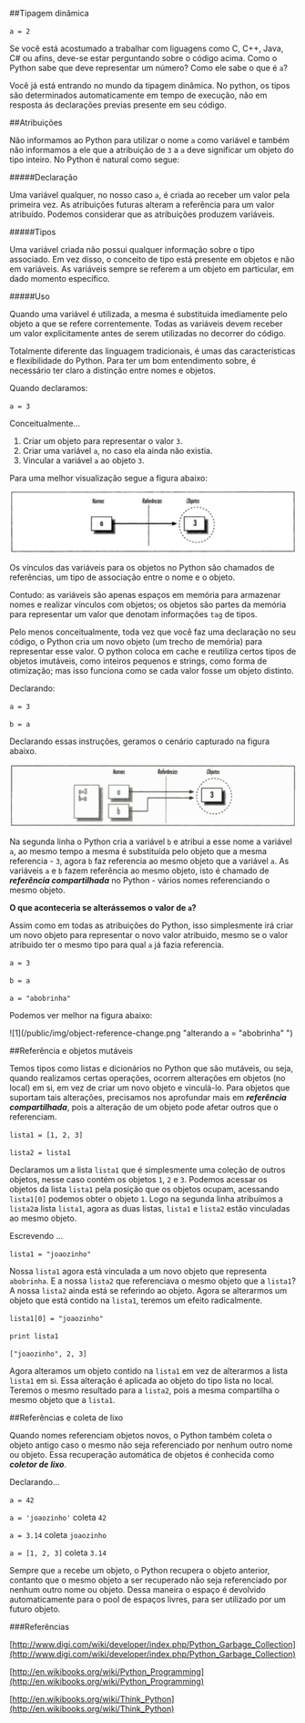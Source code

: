 ##Tipagem dinâmica

`a = 2`

Se você está acostumado a trabalhar com liguagens como C, C++, Java, C# ou afins, deve-se estar perguntando sobre o código acima. Como o Python sabe que deve representar um número? Como ele sabe o que é `a`?

Você já está entrando no mundo da tipagem dinâmica. No python, os tipos são determinados automaticamente em tempo de execução, não em resposta ás declarações previas presente em seu código.

##Atribuições

Não informamos ao Python para utilizar o nome `a` como variável e também não informamos a ele que a atribuição de `3` a `a` deve significar um objeto do tipo inteiro. No Python é natural como segue:

#####Declaração 

Uma variável qualquer, no nosso caso `a`, é criada ao receber um valor pela primeira vez. As atribuições futuras alteram a referência para um valor atribuído. Podemos considerar que as atribuições produzem variáveis.

#####Tipos

Uma variável criada não possui qualquer informação sobre o tipo associado. Em vez disso, o conceito de tipo está presente em objetos e não em variáveis. As variáveis sempre se referem a um objeto em particular, em dado momento específico.

#####Uso

Quando uma variável é utilizada, a mesma é substituida imediamente pelo objeto a que se refere correntemente. Todas as variáveis devem receber um valor explicitamente antes de serem utilizadas no decorrer do código.

Totalmente diferente das linguagem tradicionais, é umas das características e flexibilidade do Python. Para ter um bom entendimento sobre, é necessário ter claro a distinção entre nomes e objetos.

Quando declaramos:

`a = 3`

Conceitualmente…

1. Criar um objeto para representar o valor `3`.
2. Criar uma variável `a`, no caso ela ainda não existia.
3. Vincular a variável `a` ao objeto `3`.

Para uma melhor visualização segue a figura abaixo:

![1](/public/img/object-reference.png "Nomes e Objetos")

Os vínculos das variáveis para os objetos no Python são chamados de referências, um tipo de associação entre o nome e o objeto. 

Contudo: as variáveis são apenas espaços em memória para armazenar nomes e realizar vínculos com objetos; os objetos são partes da memória para representar um valor que denotam informações `tag` de tipos.

Pelo menos conceitualmente, toda vez que você faz uma declaração no seu código, o Python cria um novo objeto (um trecho de memória) para representar esse valor. O python coloca em cache e reutiliza certos tipos de objetos imutáveis, como inteiros pequenos e strings, como forma de otimização; mas isso funciona como se cada valor fosse um objeto distinto.

Declarando:

`a = 3`

`b = a`

Declarando essas instruções, geramos o cenário capturado na figura abaixo.

![1](/public/img/object-same-reference.png "Nomes e objetos, b = a")

Na segunda linha o Python cria a variável `b` e atribui a esse nome a variável `a`, ao mesmo tempo a mesma é substituída pelo objeto que a mesma referencia - `3`, agora `b` faz referencia ao mesmo objeto que a variável `a`. As variáveis `a` e `b` fazem referência ao mesmo objeto, isto é chamado de ***referência compartilhada*** no Python - vários nomes referenciando o mesmo objeto.

**O que aconteceria se alterássemos o valor de `a`?**

Assim como em todas as atribuições do Python, isso simplesmente irá criar um novo objeto para representar o novo valor atribuido, mesmo se o valor atribuido ter o mesmo tipo para qual `a` já fazia referencia.

`a = 3`

`b = a`

`a = "abobrinha"`

Podemos ver melhor na figura abaixo:

![1](/public/img/object-reference-change.png "alterando a = "abobrinha" ")

##Referência e objetos mutáveis

Temos tipos como listas e dicionários no Python que são mutáveis, ou seja, quando realizamos certas operações, ocorrem alterações em objetos (no local) em si, em vez de criar um novo objeto e vinculá-lo. Para objetos que suportam tais alterações, precisamos nos aprofundar mais em ***referência compartilhada***, pois a alteração de um objeto pode afetar outros que o referenciam. 


`lista1 = [1, 2, 3]`

`lista2 = lista1`


Declaramos um a lista `lista1` que é simplesmente uma coleção de outros objetos, nesse caso contém os objetos `1`, `2` e `3`. Podemos acessar os objetos da lista `lista1` pela posição que os objetos ocupam, acessando `lista1[0]` podemos obter o objeto `1`. Logo na segunda linha atribuímos a `lista2`a lista `lista1`, agora as duas listas, `lista1` e `lista2` estão vinculadas ao mesmo objeto.

Escrevendo …

`lista1 = "joaozinho"`

Nossa `lista1` agora está vinculada a um novo objeto que representa `abobrinha`. E a nossa `lista2` que referenciava o mesmo objeto que a `lista1`? A nossa `lista2` ainda está se referindo ao objeto. Agora se alterarmos um objeto que está contido na `lista1`, teremos um efeito radicalmente.

`lista1[0] = "joaozinho"`

`print lista1`

`["joaozinho", 2, 3]`

Agora alteramos um objeto contido na `lista1` em vez de alterarmos a lista `lista1` em si. Essa alteração é aplicada ao objeto do tipo lista no local. Teremos o mesmo resultado para a `lista2`, pois a mesma compartilha o mesmo objeto que a `lista1`.

##Referências e coleta de lixo

Quando nomes referenciam objetos novos, o Python também coleta o objeto antigo caso o mesmo não seja referenciado por nenhum outro nome ou objeto. Essa recuperação automática de objetos é conhecida como ***coletor de lixo***.

Declarando…	

`a = 42`

`a = 'joaozinho'`  coleta `42`

`a = 3.14` coleta `joaozinho`

`a = [1, 2, 3]` coleta `3.14`


Sempre que `a` recebe um objeto, o Python recupera o objeto anterior, contanto que o mesmo objeto a ser recuperado não seja referenciado por nenhum outro nome ou objeto. Dessa maneira o espaço é devolvido automaticamente para o pool de espaços livres, para ser utilizado por um futuro objeto.



###Referências

[http://www.digi.com/wiki/developer/index.php/Python_Garbage_Collection](http://www.digi.com/wiki/developer/index.php/Python_Garbage_Collection)

[http://en.wikibooks.org/wiki/Python_Programming](http://en.wikibooks.org/wiki/Python_Programming)

[http://en.wikibooks.org/wiki/Think_Python](http://en.wikibooks.org/wiki/Think_Python)




